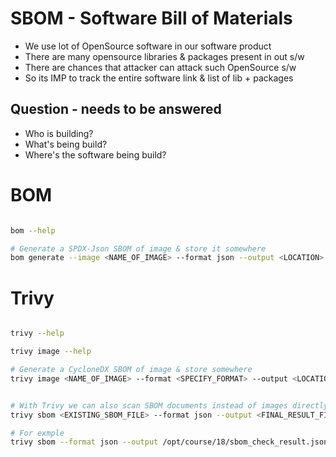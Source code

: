 # SBOM - Software Bill of Materials
- We use lot of OpenSource software in our software product
- There are many opensource libraries & packages present in out s/w
- There are chances that attacker can attack such OpenSource s/w
- So its IMP to track the entire software link & list of lib + packages

## Question - needs to be answered
- Who is building?
- What's being build?
- Where's the software being build?

# BOM
```bash

bom --help

# Generate a SPDX-Json SBOM of image & store it somewhere
bom generate --image <NAME_OF_IMAGE> --format json --output <LOCATION>

```


# Trivy
```bash

trivy --help

trivy image --help

# Generate a CycloneDX SBOM of image & store somewhere
trivy image <NAME_OF_IMAGE> --format <SPECIFY_FORMAT> --output <LOCATION>


# With Trivy we can also scan SBOM documents instead of images directly
trivy sbom <EXISTING_SBOM_FILE> --format json --output <FINAL_RESULT_FILE_LOCATION>

# For exmple
trivy sbom --format json --output /opt/course/18/sbom_check_result.json /opt/course/18/sbom_check.json


```




